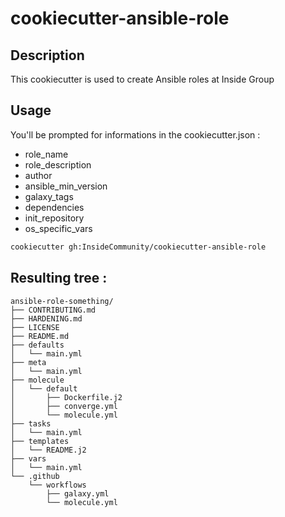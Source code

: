 # cookiecutter-ansible-role

## Description

This cookiecutter is used to create Ansible roles at Inside Group

## Usage

You'll be prompted for informations in the cookiecutter.json :

 * role_name
 * role_description
 * author
 * ansible_min_version
 * galaxy_tags
 * dependencies
 * init_repository
 * os_specific_vars

```bash
cookiecutter gh:InsideCommunity/cookiecutter-ansible-role
```

## Resulting tree :

```
ansible-role-something/
├── CONTRIBUTING.md
├── HARDENING.md
├── LICENSE
├── README.md
├── defaults
│   └── main.yml
├── meta
│   └── main.yml
├── molecule
│   └── default
│       ├── Dockerfile.j2
│       ├── converge.yml
│       └── molecule.yml
├── tasks
│   └── main.yml
├── templates
│   └── README.j2
├── vars
│   └── main.yml
└── .github
    └── workflows
        ├── galaxy.yml
        └── molecule.yml
```
